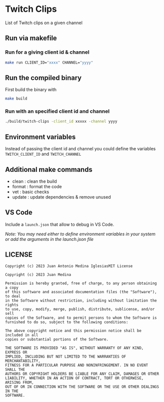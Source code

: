 # Twitch Clips

List of Twitch clips on a given channel

## Run via makefile

### Run for a giving client id & channel
```sh
make run CLIENT_ID="xxxx" CHANNEL="yyyy"
```
## Run the compiled binary

First build the binary with

```sh
make build
```

### Run with an specified client id and channel
```sh
./build/twitch-clips -client_id xxxxx -channel yyyy
```

## Environment variables

Instead of passing the client id and channel you could define the variables `TWITCH_CLIENT_ID` and `TWITCH_CHANNEL`

## Additional make commands

- clean : clean the build
- format : format the code
- vet : basic checks
- update : update dependencies & remove unused

## VS Code

Include a `launch.json` that allow to debug in VS Code.

*Note: You may need either to define environment variables in your system or add the arguments in the launch.json file*

## LICENSE
```
Copyright (c) 2023 Juan Antonio Medina IglesiasMIT License

Copyright (c) 2023 Juan Medina

Permission is hereby granted, free of charge, to any person obtaining a copy
of this software and associated documentation files (the "Software"), to deal
in the Software without restriction, including without limitation the rights
to use, copy, modify, merge, publish, distribute, sublicense, and/or sell
copies of the Software, and to permit persons to whom the Software is
furnished to do so, subject to the following conditions:

The above copyright notice and this permission notice shall be included in all
copies or substantial portions of the Software.

THE SOFTWARE IS PROVIDED "AS IS", WITHOUT WARRANTY OF ANY KIND, EXPRESS OR
IMPLIED, INCLUDING BUT NOT LIMITED TO THE WARRANTIES OF MERCHANTABILITY,
FITNESS FOR A PARTICULAR PURPOSE AND NONINFRINGEMENT. IN NO EVENT SHALL THE
AUTHORS OR COPYRIGHT HOLDERS BE LIABLE FOR ANY CLAIM, DAMAGES OR OTHER
LIABILITY, WHETHER IN AN ACTION OF CONTRACT, TORT OR OTHERWISE, ARISING FROM,
OUT OF OR IN CONNECTION WITH THE SOFTWARE OR THE USE OR OTHER DEALINGS IN THE
SOFTWARE.
```
